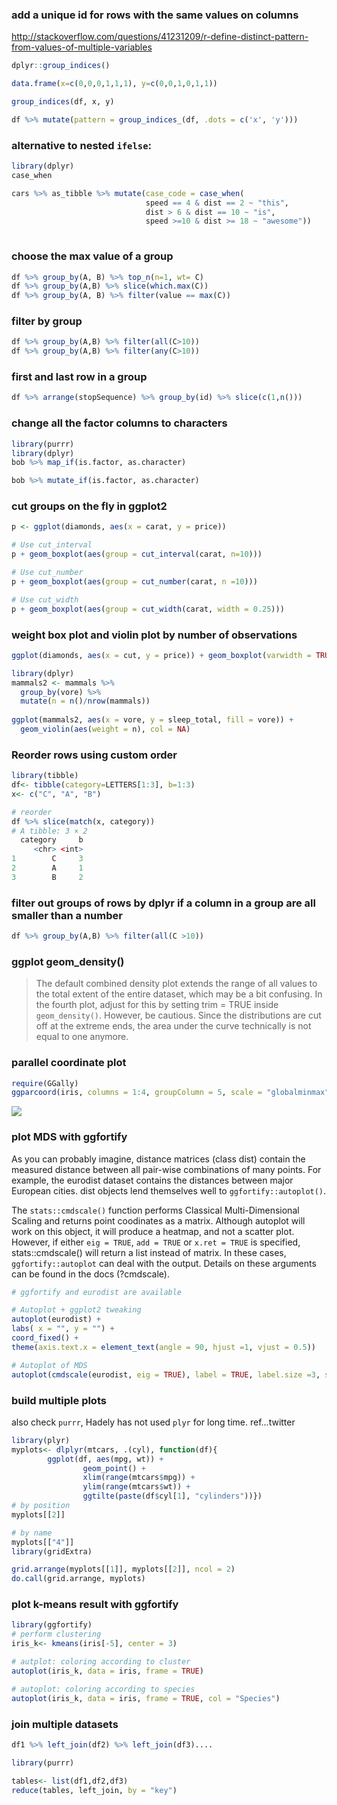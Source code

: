 
### add a unique id for rows with the same values on columns 

http://stackoverflow.com/questions/41231209/r-define-distinct-pattern-from-values-of-multiple-variables
```r
dplyr::group_indices()

data.frame(x=c(0,0,0,1,1,1), y=c(0,0,1,0,1,1))

group_indices(df, x, y)

df %>% mutate(pattern = group_indices_(df, .dots = c('x', 'y')))

```

### alternative to nested `ifelse`:
```r
library(dplyr)
case_when

cars %>% as_tibble %>% mutate(case_code = case_when(
                              speed == 4 & dist == 2 ~ "this",
                              dist > 6 & dist == 10 ~ "is",
                              speed >=10 & dist >= 18 ~ "awesome"))
                   

```

### choose the max value of a group

```r
df %>% group_by(A, B) %>% top_n(n=1, wt= C)
df %>% group_by(A,B) %>% slice(which.max(C))
df %>% group_by(A, B) %>% filter(value == max(C)) 
```
### filter by group
```r
df %>% group_by(A,B) %>% filter(all(C>10))
df %>% group_by(A,B) %>% filter(any(C>10))
```

### first and last row in a group
```r
df %>% arrange(stopSequence) %>% group_by(id) %>% slice(c(1,n()))
```
### change all the factor columns to characters
```r
library(purrr)
library(dplyr)
bob %>% map_if(is.factor, as.character)

bob %>% mutate_if(is.factor, as.character)
```
### cut groups on the fly in ggplot2

```r
p <- ggplot(diamonds, aes(x = carat, y = price))

# Use cut_interval
p + geom_boxplot(aes(group = cut_interval(carat, n=10)))

# Use cut_number
p + geom_boxplot(aes(group = cut_number(carat, n =10)))

# Use cut_width
p + geom_boxplot(aes(group = cut_width(carat, width = 0.25)))
```

### weight box plot and violin plot by number of observations
```r
ggplot(diamonds, aes(x = cut, y = price)) + geom_boxplot(varwidth = TRUE)

library(dplyr)
mammals2 <- mammals %>%
  group_by(vore) %>%
  mutate(n = n()/nrow(mammals))
  
ggplot(mammals2, aes(x = vore, y = sleep_total, fill = vore)) +
  geom_violin(aes(weight = n), col = NA)
```

### Reorder rows using custom order

```r
library(tibble)
df<- tibble(category=LETTERS[1:3], b=1:3)
x<- c("C", "A", "B")

# reorder
df %>% slice(match(x, category))
# A tibble: 3 × 2
  category     b
     <chr> <int>
1        C     3
2        A     1
3        B     2

```
### filter out groups of rows by dplyr if a column in a group are all smaller than a number

```r
df %>% group_by(A,B) %>% filter(all(C >10)) 
```

### ggplot geom_density()

>The default combined density plot extends the range of all values to the total extent of the entire dataset, which may be a bit confusing. In the fourth plot, adjust for this by setting trim = TRUE inside `geom_density()`. However, be cautious. Since the distributions are cut off at the extreme ends, the area under the curve technically is not equal to one anymore.

### parallel coordinate plot

```r
require(GGally)
ggparcoord(iris, columns = 1:4, groupColumn = 5, scale = "globalminmax", order = "anyClass", alphaLines = 0.4) 
```
![](https://cloud.githubusercontent.com/assets/4106146/21956921/a139fc92-da50-11e6-9630-f56805ebd5d3.png)

### plot MDS with ggfortify

As you can probably imagine, distance matrices (class dist) contain the measured distance between all pair-wise combinations of many points. For example, the eurodist dataset contains the distances between major European cities. dist objects lend themselves well to `ggfortify::autoplot()`.

The `stats::cmdscale()` function performs Classical Multi-Dimensional Scaling and returns point coodinates as a matrix. Although autoplot will work on this object, it will produce a heatmap, and not a scatter plot. However, if either `eig = TRUE`, `add = TRUE` or `x.ret = TRUE` is specified, stats::cmdscale() will return a list instead of matrix. In these cases, `ggfortify::autoplot` can deal with the output. Details on these arguments can be found in the docs (?cmdscale).

```r
# ggfortify and eurodist are available

# Autoplot + ggplot2 tweaking
autoplot(eurodist) + 
labs( x = "", y = "") + 
coord_fixed() +
theme(axis.text.x = element_text(angle = 90, hjust =1, vjust = 0.5))

# Autoplot of MDS
autoplot(cmdscale(eurodist, eig = TRUE), label = TRUE, label.size =3, size = 0)

```

### build multiple plots
also check `purrr`, Hadely has not used `plyr` for long time. ref...twitter
```r
library(plyr)
myplots<- dlplyr(mtcars, .(cyl), function(df){
        ggplot(df, aes(mpg, wt)) +
                geom_point() +
                xlim(range(mtcars$mpg)) +
                ylim(range(mtcars$wt)) +
                ggtilte(paste(df$cyl[1], "cylinders"))})
# by position                
myplots[[2]]

# by name
myplots[["4"]]
library(gridExtra)

grid.arrange(myplots[[1]], myplots[[2]], ncol = 2)
do.call(grid.arrange, myplots)

```

### plot k-means result with ggfortify

```r
library(ggfortify)
# perform clustering
iris_k<- kmeans(iris[-5], center = 3)

# autplot: coloring according to cluster
autoplot(iris_k, data = iris, frame = TRUE)

# autoplot: coloring according to species
autoplot(iris_k, data = iris, frame = TRUE, col = "Species")

```
### join multiple datasets

```r
df1 %>% left_join(df2) %>% left_join(df3)....

library(purrr)

tables<- list(df1,df2,df3)
reduce(tables, left_join, by = "key")
```
